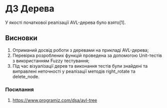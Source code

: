 # ДЗ Дерева

У якості початкової реалізації AVL-дерева було взято[1].


## Висновки

1. Отриманий досвід роботи з деревами на прикладі AVL-дерева;
2. Перевірка розроблених функцій проведена за допомогою Unit-тестів з використанням Fuzzy тестування;
3. Під час візуалізації дерев та виконання тестів були знайдені та виправлені неточності у реалізації методів right_rotate та delete_node.

### Посилання

1. https://www.programiz.com/dsa/avl-tree
